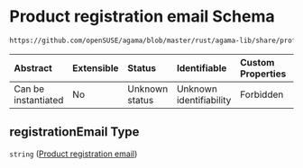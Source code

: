 # Product registration email Schema

```txt
https://github.com/openSUSE/agama/blob/master/rust/agama-lib/share/profile.schema.json#/properties/product/properties/registrationEmail
```



| Abstract            | Extensible | Status         | Identifiable            | Custom Properties | Additional Properties | Access Restrictions | Defined In                                                          |
| :------------------ | :--------- | :------------- | :---------------------- | :---------------- | :-------------------- | :------------------ | :------------------------------------------------------------------ |
| Can be instantiated | No         | Unknown status | Unknown identifiability | Forbidden         | Allowed               | none                | [profile.schema.json\*](profile.schema.json "open original schema") |

## registrationEmail Type

`string` ([Product registration email](profile-properties-product-to-install-properties-product-registration-email.md))
